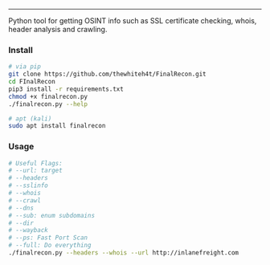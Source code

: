 -- -
Python tool for getting OSINT info such as SSL certificate checking, whois, header analysis and crawling.
### Install
```bash
# via pip
git clone https://github.com/thewhiteh4t/FinalRecon.git
cd FInalRecon
pip3 install -r requirements.txt
chmod +x finalrecon.py
./finalrecon.py --help

# apt (kali)
sudo apt install finalrecon
```
### Usage
```bash
# Useful Flags:
# --url: target
# --headers
# --sslinfo
# --whois
# --crawl
# --dns
# --sub: enum subdomains
# --dir
# --wayback
# --ps: Fast Port Scan
# --full: Do everything
./finalrecon.py --headers --whois --url http://inlanefreight.com
```